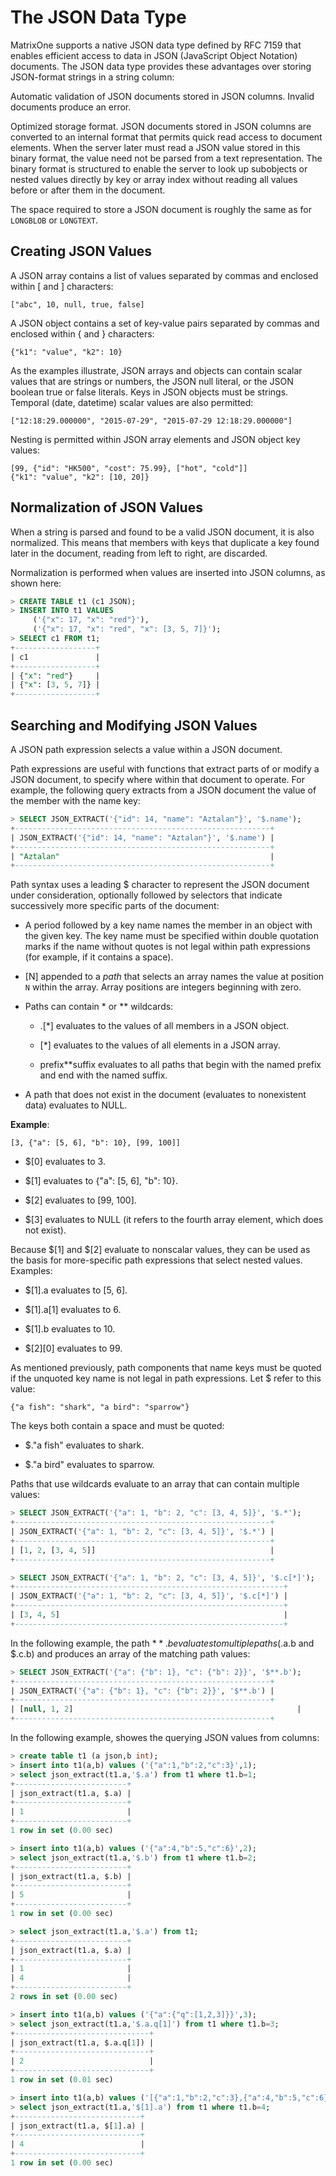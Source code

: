 # The JSON Data Type

MatrixOne supports a native JSON data type defined by RFC 7159 that enables efficient access to data in JSON (JavaScript Object Notation) documents. The JSON data type provides these advantages over storing JSON-format strings in a string column:

Automatic validation of JSON documents stored in JSON columns. Invalid documents produce an error.

Optimized storage format. JSON documents stored in JSON columns are converted to an internal format that permits quick read access to document elements. When the server later must read a JSON value stored in this binary format, the value need not be parsed from a text representation. The binary format is structured to enable the server to look up subobjects or nested values directly by key or array index without reading all values before or after them in the document.

The space required to store a JSON document is roughly the same as for `LONGBLOB` or `LONGTEXT`.

## Creating JSON Values

A JSON array contains a list of values separated by commas and enclosed within [ and ] characters:

```
["abc", 10, null, true, false]
```

A JSON object contains a set of key-value pairs separated by commas and enclosed within { and } characters:

```
{"k1": "value", "k2": 10}
```

As the examples illustrate, JSON arrays and objects can contain scalar values that are strings or numbers, the JSON null literal, or the JSON boolean true or false literals. Keys in JSON objects must be strings. Temporal (date,  datetime) scalar values are also permitted:

```
["12:18:29.000000", "2015-07-29", "2015-07-29 12:18:29.000000"]
```

Nesting is permitted within JSON array elements and JSON object key values:

```
[99, {"id": "HK500", "cost": 75.99}, ["hot", "cold"]]
{"k1": "value", "k2": [10, 20]}
```

## Normalization of JSON Values

When a string is parsed and found to be a valid JSON document, it is also normalized. This means that members with keys that duplicate a key found later in the document, reading from left to right, are discarded.

Normalization is performed when values are inserted into JSON columns, as shown here:

```sql
> CREATE TABLE t1 (c1 JSON);
> INSERT INTO t1 VALUES
     ('{"x": 17, "x": "red"}'),
     ('{"x": 17, "x": "red", "x": [3, 5, 7]}');
> SELECT c1 FROM t1;
+------------------+
| c1               |
+------------------+
| {"x": "red"}     |
| {"x": [3, 5, 7]} |
+------------------+
```

## Searching and Modifying JSON Values

A JSON path expression selects a value within a JSON document.

Path expressions are useful with functions that extract parts of or modify a JSON document, to specify where within that document to operate. For example, the following query extracts from a JSON document the value of the member with the name key:

```sql
> SELECT JSON_EXTRACT('{"id": 14, "name": "Aztalan"}', '$.name');
+---------------------------------------------------------+
| JSON_EXTRACT('{"id": 14, "name": "Aztalan"}', '$.name') |
+---------------------------------------------------------+
| "Aztalan"                                               |
+---------------------------------------------------------+
```

Path syntax uses a leading $ character to represent the JSON document under consideration, optionally followed by selectors that indicate successively more specific parts of the document:

- A period followed by a key name names the member in an object with the given key. The key name must be specified within double quotation marks if the name without quotes is not legal within path expressions (for example, if it contains a space).

- [N] appended to a *path* that selects an array names the value at position `N` within the array. Array positions are integers beginning with zero.

- Paths can contain * or ** wildcards:

   + .[*] evaluates to the values of all members in a JSON object.

   + [*] evaluates to the values of all elements in a JSON array.

   + prefix**suffix evaluates to all paths that begin with the named prefix and end with the named suffix.

- A path that does not exist in the document (evaluates to nonexistent data) evaluates to NULL.

**Example**:

```
[3, {"a": [5, 6], "b": 10}, [99, 100]]
```

- $[0] evaluates to 3.

- $[1] evaluates to {"a": [5, 6], "b": 10}.

- $[2] evaluates to [99, 100].

- $[3] evaluates to NULL (it refers to the fourth array element, which does not exist).

Because $[1] and $[2] evaluate to nonscalar values, they can be used as the basis for more-specific path expressions that select nested values. Examples:

- $[1].a evaluates to [5, 6].

- $[1].a[1] evaluates to 6.

- $[1].b evaluates to 10.

- $[2][0] evaluates to 99.

As mentioned previously, path components that name keys must be quoted if the unquoted key name is not legal in path expressions. Let $ refer to this value:

```
{"a fish": "shark", "a bird": "sparrow"}
```

The keys both contain a space and must be quoted:

- $."a fish" evaluates to shark.

- $."a bird" evaluates to sparrow.

Paths that use wildcards evaluate to an array that can contain multiple values:

```sql
> SELECT JSON_EXTRACT('{"a": 1, "b": 2, "c": [3, 4, 5]}', '$.*');
+---------------------------------------------------------+
| JSON_EXTRACT('{"a": 1, "b": 2, "c": [3, 4, 5]}', '$.*') |
+---------------------------------------------------------+
| [1, 2, [3, 4, 5]]                                       |
+---------------------------------------------------------+

> SELECT JSON_EXTRACT('{"a": 1, "b": 2, "c": [3, 4, 5]}', '$.c[*]');
+------------------------------------------------------------+
| JSON_EXTRACT('{"a": 1, "b": 2, "c": [3, 4, 5]}', '$.c[*]') |
+------------------------------------------------------------+
| [3, 4, 5]                                                  |
+------------------------------------------------------------+
```

In the following example, the path $**.b evaluates to multiple paths ($.a.b and $.c.b) and produces an array of the matching path values:

```sql
> SELECT JSON_EXTRACT('{"a": {"b": 1}, "c": {"b": 2}}', '$**.b');
+---------------------------------------------------------+
| JSON_EXTRACT('{"a": {"b": 1}, "c": {"b": 2}}', '$**.b') |
+---------------------------------------------------------+
| [null, 1, 2]                                                  |
+---------------------------------------------------------+
```

In the following example, showes the querying JSON values from columns:

```sql
> create table t1 (a json,b int);
> insert into t1(a,b) values ('{"a":1,"b":2,"c":3}',1);
> select json_extract(t1.a,'$.a') from t1 where t1.b=1;
+-------------------------+
| json_extract(t1.a, $.a) |
+-------------------------+
| 1                       |
+-------------------------+
1 row in set (0.00 sec)

> insert into t1(a,b) values ('{"a":4,"b":5,"c":6}',2);
> select json_extract(t1.a,'$.b') from t1 where t1.b=2;
+-------------------------+
| json_extract(t1.a, $.b) |
+-------------------------+
| 5                       |
+-------------------------+
1 row in set (0.00 sec)

> select json_extract(t1.a,'$.a') from t1;
+-------------------------+
| json_extract(t1.a, $.a) |
+-------------------------+
| 1                       |
| 4                       |
+-------------------------+
2 rows in set (0.00 sec)

> insert into t1(a,b) values ('{"a":{"q":[1,2,3]}}',3);
> select json_extract(t1.a,'$.a.q[1]') from t1 where t1.b=3;
+------------------------------+
| json_extract(t1.a, $.a.q[1]) |
+------------------------------+
| 2                            |
+------------------------------+
1 row in set (0.01 sec)

> insert into t1(a,b) values ('[{"a":1,"b":2,"c":3},{"a":4,"b":5,"c":6}]',4);
> select json_extract(t1.a,'$[1].a') from t1 where t1.b=4;
+----------------------------+
| json_extract(t1.a, $[1].a) |
+----------------------------+
| 4                          |
+----------------------------+
1 row in set (0.00 sec)
```
